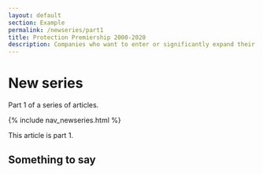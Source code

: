 ```yaml
---
layout: default
section: Example
permalink: /newseries/part1
title: Protection Premiership 2000-2020
description: Companies who want to enter or significantly expand their presence in the UK protection market should review the protection landscape.
---
```


# New series

Part 1 of a series of articles.

{% include nav_newseries.html %}

This article is part 1.

## Something to say

